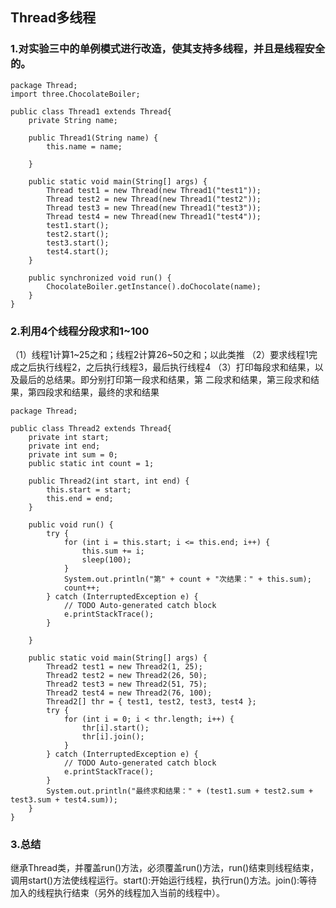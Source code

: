 ## Thread多线程
### 1.对实验三中的单例模式进行改造，使其支持多线程，并且是线程安全的。
```
package Thread;
import three.ChocolateBoiler;

public class Thread1 extends Thread{
	private String name;

	public Thread1(String name) {
		this.name = name;

	}

	public static void main(String[] args) {
		Thread test1 = new Thread(new Thread1("test1"));
		Thread test2 = new Thread(new Thread1("test2"));
		Thread test3 = new Thread(new Thread1("test3"));
		Thread test4 = new Thread(new Thread1("test4"));
		test1.start();
		test2.start();
		test3.start();
		test4.start();
	}

	public synchronized void run() {
		ChocolateBoiler.getInstance().doChocolate(name);
	}
}

```
### 2.利用4个线程分段求和1~100
（1）线程1计算1~25之和；线程2计算26~50之和；以此类推
（2）要求线程1完成之后执行线程2，之后执行线程3，最后执行线程4
（3）打印每段求和结果，以及最后的总结果。即分别打印第一段求和结果，第 二段求和结果，第三段求和结果，第四段求和结果，最终的求和结果
```
package Thread;

public class Thread2 extends Thread{
	private int start;
	private int end;
	private int sum = 0;
	public static int count = 1;

	public Thread2(int start, int end) {
		this.start = start;
		this.end = end;
	}

	public void run() {
		try {
			for (int i = this.start; i <= this.end; i++) {
				this.sum += i;
				sleep(100);
			}
			System.out.println("第" + count + "次结果：" + this.sum);
			count++;
		} catch (InterruptedException e) {
			// TODO Auto-generated catch block
			e.printStackTrace();
		}

	}

	public static void main(String[] args) {
		Thread2 test1 = new Thread2(1, 25);
		Thread2 test2 = new Thread2(26, 50);
		Thread2 test3 = new Thread2(51, 75);
		Thread2 test4 = new Thread2(76, 100);
		Thread2[] thr = { test1, test2, test3, test4 };
		try {
			for (int i = 0; i < thr.length; i++) {
				thr[i].start();
				thr[i].join();
			}
		} catch (InterruptedException e) {
			// TODO Auto-generated catch block
			e.printStackTrace();
		}
		System.out.println("最终求和结果：" + (test1.sum + test2.sum + test3.sum + test4.sum));
	}
}
```
### 3.总结
继承Thread类，并覆盖run()方法，必须覆盖run()方法，run()结束则线程结束， 调用start()方法使线程运行。start():开始运行线程，执行run()方法。join():等待加入的线程执行结束（另外的线程加入当前的线程中）。

